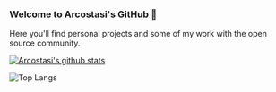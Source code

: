### Welcome to Arcostasi's GitHub 👋

Here you'll find personal projects and some of my work with the open source community.

[![Arcostasi's github stats](https://github-readme-stats.vercel.app/api?username=arcostasi&show_icons=true&theme=dark)](https://github.com/anuraghazra/github-readme-stats)

![Top Langs](https://github-readme-stats.vercel.app/api/top-langs/?username=arcostasi&layout=compact&theme=dark)
